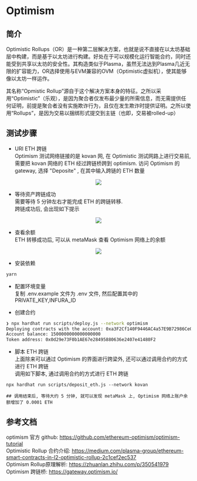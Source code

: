 # Optimism 
## 简介 
Optimistic Rollups（OR）是一种第二层解决方案，也就是说不直接在以太坊基础层中构建，而是基于以太坊进行构建。好处在于可以规模化运行智能合约，同时还能受到共享以太坊的安全性。其构造类似于Plasma，虽然无法达到Plasma几近无限的扩容能力，OR选择使用与EVM兼容的OVM（Optimistic虚拟机），使其能够像以太坊一样运作。

其名称“Opmistic Rollup”源自于这个解决方案本身的特征。之所以采用“Optimistic”（乐观），是因为聚合者仅发布最少量的所需信息，而无需提供任何证明，前提是聚合者没有实施欺诈行为，且仅在发生欺诈时提供证明。之所以使用“Rollups”，是因为交易以捆绑形式提交到主链（也即，交易被rolled-up）  

## 测试步骤  
- URI ETH 跨链  
Optimism 测试网络链接的是 kovan 网, 在 Optimistic 测试网路上进行交易前, 需要把 kovan 网络的 ETH 经过跨链桥跨到 optimism. 
访问 Optimism 的 gateway, 选择 "Deposite" , 在其中输入跨链的 ETH 数量   
<center><img src="https://github.com/Dapp-Learning-DAO/Dapp-Learning-Arsenal/blob/main/images/basic/28-optimism-layer2/balance.png?raw=true" /></center>


- 等待资产跨链成功  
需要等待 5 分钟左右才能完成 ETH 的跨链转移.  
跨链成功后, 会出现如下提示  
<center><img src="https://github.com/Dapp-Learning-DAO/Dapp-Learning-Arsenal/blob/main/images/basic/28-optimism-layer2/deposite_success.png?raw=true" /></center>

- 查看余额  
ETH 转移成功后, 可以从 metaMask 查看 Optimism 网络上的余额  
<center><img src="https://github.com/Dapp-Learning-DAO/Dapp-Learning-Arsenal/blob/main/images/basic/28-optimism-layer2/balance.png?raw=true" /></center> 

- 安装依赖  
```bash
yarn
```

- 配置环境变量   
复制 .env.example 文件为 .env 文件, 然后配置其中的 PRIVATE_KEY,INFURA_ID  

- 创建合约   
```bash
❯ npx hardhat run scripts/deploy.js --network optimism
Deploying contracts with the account: 0xa3F2Cf140F9446AC4a57E9B72986Ce081dB61E75
Account balance: 1500000000000000000
Token address: 0x0d29e73F0b1AE67e28495880636e2407e41480F2
```

- 脚本 ETH 跨链  
上面除来可以通过 Optimism 的界面进行跨梁外, 还可以通过调用合约的方式进行 ETH 跨链  
调用如下脚本, 通过调用合约的方式进行 ETH 跨链
```
npx hardhat run scripts/deposit_eth.js --network kovan

## 调用结束后, 等待大约 5 分钟, 就可以发现 metaMask 上, Optimism 网络上账户余额增加了 0.0001 ETH
```


## 参考文档  
optimism 官方 github: https://github.com/ethereum-optimism/optimism-tutorial  
Optimistic Rollup 合约介绍:  https://medium.com/plasma-group/ethereum-smart-contracts-in-l2-optimistic-rollup-2c1cef2ec537  
Optimism Rollup原理解析: https://zhuanlan.zhihu.com/p/350541979  
Optimism 跨链桥: https://gateway.optimism.io/  